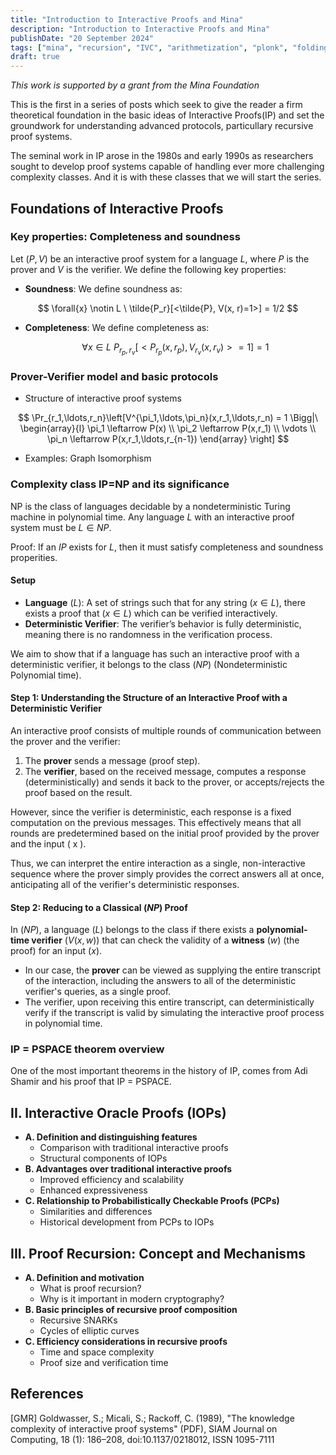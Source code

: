 ```yaml
---
title: "Introduction to Interactive Proofs and Mina"
description: "Introduction to Interactive Proofs and Mina"
publishDate: "20 September 2024"
tags: ["mina", "recursion", "IVC", "arithmetization", "plonk", "folding"]
draft: true 
---
```


*This work is supported by a grant from the Mina Foundation*

This is the first in a series of posts which seek to give the reader a firm theoretical foundation in the basic ideas of Interactive Proofs(IP) and set the groundwork for understanding advanced protocols, particullary recursive proof systems. 

The seminal work in IP arose in the 1980s and early 1990s as researchers sought to develop proof systems capable of handling ever more challenging complexity classes.  And it is with these classes that we will start the series.

## Foundations of Interactive Proofs
### Key properties: Completeness and soundness

Let $(P, V)$ be an interactive proof system for a language $L$, where $P$ is the prover and $V$ is the verifier. We define the following key properties: 
   
 - **Soundness**: We define soundness as: 
  
  $$
  \forall{x} \notin L \ \tilde{P_r}[<\tilde{P}, V(x, r)=1>] = 1/2
  $$ 
    
- **Completeness**: We define completeness as:
   
   $$
   \forall{x} \in L \ P_{r_p, r_v}[<P_{r_p}(x, r_p), V_{r_v}(x, r_v)> = 1] =1 
   $$
    
### Prover-Verifier model and basic protocols
  - Structure of interactive proof systems

$$
\Pr_{r_1,\ldots,r_n}\left[V^{\pi_1,\ldots,\pi_n}(x,r_1,\ldots,r_n) = 1 \Bigg|\
\begin{array}{l}
\pi_1 \leftarrow P(x) \\
\pi_2 \leftarrow P(x,r_1) \\
\vdots \\
\pi_n \leftarrow P(x,r_1,\ldots,r_{n-1})
\end{array}
\right]
$$

- Examples: Graph Isomorphism

### Complexity class IP=NP and its significance
  
NP is the class of languages decidable by a nondeterministic Turing machine in polynomial time. Any language $L$ with an interactive proof system must be $L \in NP$. 

Proof: If an $IP$ exists for $L$, then it must satisfy completeness and soundness properities.  

#### Setup
- **Language** $( L )$: A set of strings such that for any string $( x \in L )$, there exists a proof that $( x \in L )$ which can be verified interactively.
- **Deterministic Verifier**: The verifier’s behavior is fully deterministic, meaning there is no randomness in the verification process.

We aim to show that if a language has such an interactive proof with a deterministic verifier, it belongs to the class $( NP )$ (Nondeterministic Polynomial time).

#### Step 1: Understanding the Structure of an Interactive Proof with a Deterministic Verifier

An interactive proof consists of multiple rounds of communication between the prover and the verifier:
1. The **prover** sends a message (proof step).
2. The **verifier**, based on the received message, computes a response (deterministically) and sends it back to the prover, or accepts/rejects the proof based on the result.

However, since the verifier is deterministic, each response is a fixed computation on the previous messages. This effectively means that all rounds are predetermined based on the initial proof provided by the prover and the input \( x \).

Thus, we can interpret the entire interaction as a single, non-interactive sequence where the prover simply provides the correct answers all at once, anticipating all of the verifier's deterministic responses.

#### Step 2: Reducing to a Classical $( NP )$ Proof

In $( NP )$, a language $( L )$ belongs to the class if there exists a **polynomial-time verifier** $( V(x, w) )$ that can check the validity of a **witness** $( w )$ (the proof) for an input $( x )$.

- In our case, the **prover** can be viewed as supplying the entire transcript of the interaction, including the answers to all of the deterministic verifier's queries, as a single proof.
- The verifier, upon receiving this entire transcript, can deterministically verify if the transcript is valid by simulating the interactive proof process in polynomial time.

### IP = PSPACE theorem overview
  
  One of the most important theorems in the history of IP, comes from Adi Shamir and his proof that IP = PSPACE.

## II. Interactive Oracle Proofs (IOPs)
- **A. Definition and distinguishing features**
  - Comparison with traditional interactive proofs
  - Structural components of IOPs
- **B. Advantages over traditional interactive proofs**
  - Improved efficiency and scalability
  - Enhanced expressiveness
- **C. Relationship to Probabilistically Checkable Proofs (PCPs)**
  - Similarities and differences
  - Historical development from PCPs to IOPs

## III. Proof Recursion: Concept and Mechanisms
- **A. Definition and motivation**
  - What is proof recursion?
  - Why is it important in modern cryptography?
- **B. Basic principles of recursive proof composition**
  - Recursive SNARKs
  - Cycles of elliptic curves
- **C. Efficiency considerations in recursive proofs**
  - Time and space complexity
  - Proof size and verification time


## References

[GMR]  Goldwasser, S.; Micali, S.; Rackoff, C. (1989), "The knowledge complexity of interactive proof systems" (PDF), SIAM Journal on Computing, 18 (1): 186–208, doi:10.1137/0218012, ISSN 1095-7111
